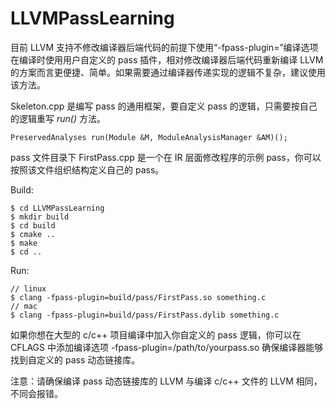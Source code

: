 # LLVMPassLearning
目前 LLVM 支持不修改编译器后端代码的前提下使用“-fpass-plugin=”编译选项在编译时使用用户自定义的 pass 插件，相对修改编译器后端代码重新编译 LLVM 的方案而言更便捷、简单。如果需要通过编译器传递实现的逻辑不复杂，建议使用该方法。

Skeleton.cpp 是编写 pass 的通用框架，要自定义 pass 的逻辑，只需要按自己的逻辑重写 *run()* 方法。

    PreservedAnalyses run(Module &M, ModuleAnalysisManager &AM)();

pass 文件目录下 FirstPass.cpp 是一个在 IR 层面修改程序的示例 pass，你可以按照该文件组织结构定义自己的 pass。

Build:

    $ cd LLVMPassLearning
    $ mkdir build
    $ cd build
    $ cmake ..
    $ make
    $ cd ..

Run:

    // linux
    $ clang -fpass-plugin=build/pass/FirstPass.so something.c
    // mac
    $ clang -fpass-plugin=build/pass/FirstPass.dylib something.c

如果你想在大型的 c/c++ 项目编译中加入你自定义的 pass 逻辑，你可以在 CFLAGS 中添加编译选项 -fpass-plugin=/path/to/yourpass.so 确保编译器能够找到自定义的 pass 动态链接库。

注意：请确保编译 pass 动态链接库的 LLVM 与编译 c/c++ 文件的 LLVM 相同，不同会报错。
